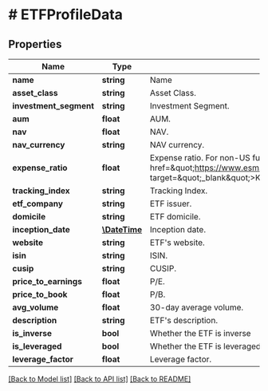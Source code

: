# # ETFProfileData

## Properties

Name | Type | Description | Notes
------------ | ------------- | ------------- | -------------
**name** | **string** | Name | [optional]
**asset_class** | **string** | Asset Class. | [optional]
**investment_segment** | **string** | Investment Segment. | [optional]
**aum** | **float** | AUM. | [optional]
**nav** | **float** | NAV. | [optional]
**nav_currency** | **string** | NAV currency. | [optional]
**expense_ratio** | **float** | Expense ratio. For non-US funds, this is the &lt;a href&#x3D;\&quot;https://www.esma.europa.eu/sites/default/files/library/2015/11/09_1028_final_kid_ongoing_charges_methodology_for_publication_u_2_.pdf\&quot; target&#x3D;\&quot;_blank\&quot;&gt;KID ongoing charges&lt;a/&gt;. | [optional]
**tracking_index** | **string** | Tracking Index. | [optional]
**etf_company** | **string** | ETF issuer. | [optional]
**domicile** | **string** | ETF domicile. | [optional]
**inception_date** | [**\DateTime**](\DateTime.md) | Inception date. | [optional]
**website** | **string** | ETF&#39;s website. | [optional]
**isin** | **string** | ISIN. | [optional]
**cusip** | **string** | CUSIP. | [optional]
**price_to_earnings** | **float** | P/E. | [optional]
**price_to_book** | **float** | P/B. | [optional]
**avg_volume** | **float** | 30-day average volume. | [optional]
**description** | **string** | ETF&#39;s description. | [optional]
**is_inverse** | **bool** | Whether the ETF is inverse | [optional]
**is_leveraged** | **bool** | Whether the ETF is leveraged | [optional]
**leverage_factor** | **float** | Leverage factor. | [optional]

[[Back to Model list]](../../README.md#models) [[Back to API list]](../../README.md#endpoints) [[Back to README]](../../README.md)
